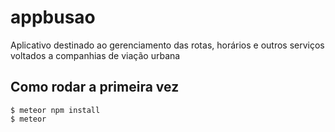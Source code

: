 # appbusao
Aplicativo destinado ao gerenciamento das rotas, horários e outros serviços voltados a companhias de viação urbana

## Como rodar a primeira vez
```
$ meteor npm install
$ meteor
```
